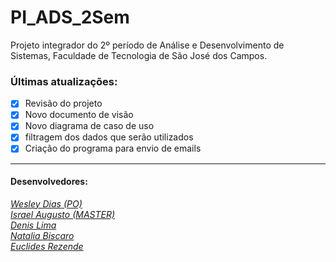 # PI_ADS_2Sem
Projeto integrador do 2º período de Análise e Desenvolvimento de Sistemas, Faculdade de Tecnologia de São José dos Campos.

### Últimas atualizações:
- [x] Revisão do projeto
- [x] Novo documento de visão
- [x] Novo diagrama de caso de uso
- [x] filtragem dos dados que serão utilizados
- [x] Criação do programa para envio de emails

---
#### Desenvolvedores:  
[*Wesley Dias (PO)*](https://github.com/WeDias)  
[*Israel Augusto (MASTER)*](https://github.com/IsraelAugusto0110)  
[*Denis Lima*](https://github.com/Denis-Lima)  
[*Natalia Biscaro*](https://github.com/NataliaBiscaro)   
[*Euclides Rezende*]()
